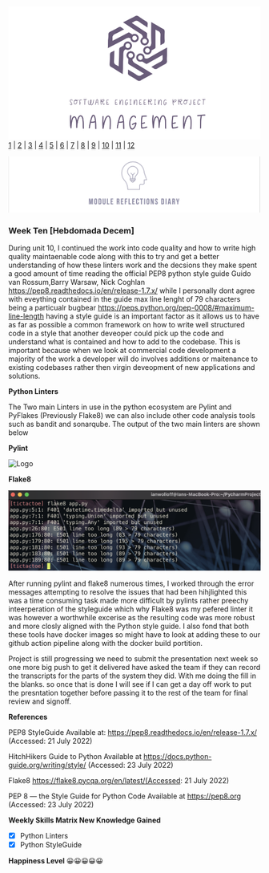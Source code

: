 ![Logo](Images/Logo.png)
[1](/MyPortfolio/SEPM/Unit01.html) | [2](/MyPortfolio/SEPM/Unit02.html) | [3](/MyPortfolio/SEPM/Unit03.html) | [4](/MyPortfolio/SEPM/Unit04.html) | [5](/MyPortfolio/SEPM/Unit05.html) | [6](/MyPortfolio/SEPM/Unit06.html) | [7](/MyPortfolio/SEPM/Unit07.html) | [8](/MyPortfolio/SEPM/Unit08.html) | [9](/MyPortfolio/SEPM/Unit09.html) | [10](/MyPortfolio/SEPM/Unit10.html) | [11](/MyPortfolio/SEPM/Unit11.html) | [12](/MyPortfolio/SEPM/Unit12.html)

![Logo](Images/Diary.png)
### Week Ten [Hebdomada Decem]

During unit 10, I continued the work into code quality and how to write high quality maintaenable code along with this to try and get a better understanding of how these linters work and the decsions they make spent a good amount of time reading the official PEP8 python style guide Guido van Rossum,Barry Warsaw, Nick Coghlan https://pep8.readthedocs.io/en/release-1.7.x/ while I personally dont agree with eveything contained in the guide max line lenght of 79 characters being a particualr bugbear https://peps.python.org/pep-0008/#maximum-line-length having a style guide is an important factor as it allows us to have as far as possible a common framework on how to write well structured code in a style that another deveoper could pick up the code and understand what is contained and how to add to the codebase. This is important because when we look at commercial code development a majority of the work a developer will do involves additions or maitenance to existing codebases rather then virgin deveopment of new applications and solutions.

**Python Linters** 

The Two main Linters in use in the python ecosystem are Pylint and PyFlakes (Previously Flake8) we can also include other code analysis tools such as bandit and sonarqube. The output of the two main linters are shown below

**Pylint**

![Logo](Images/PYLINT.png)

**Flake8**

![Logo](Images/FLAKE8.png)


After running pylint and flake8 numerous times, I worked through the error messages attempting to resolve the issues that had been hihjlighted this was a time consuming task made more difficult by pylints rather preechy inteerperation of the styleguide which why Flake8 was my pefered linter it was however a worthwhile excerise as the resulting code was more robust and more closly aligned with the Python style guide. I also fond that both these tools have docker images so might have to look at adding these to our github action pipeline along with the docker build portition. 

Project is still progressing we need to submit the presentation next week so one more big push to get it delivered have asked the team if they can record the transcripts for the parts of the system they did. With me doing the fill in the blanks. so once that is done I will see if I can get a day off work to put the presntation together before passing it to the rest of the team for final review and signoff.

**References**

PEP8 StyleGuide Available at: https://pep8.readthedocs.io/en/release-1.7.x/ (Accessed: 21 July 2022)

HitchHikers Guide to Python Available at https://docs.python-guide.org/writing/style/ (Accessed: 23 July 2022)

Flake8 https://flake8.pycqa.org/en/latest/(Accessed: 21 July 2022)

PEP 8 — the Style Guide for Python Code Available at  https://pep8.org (Accessed: 23 July 2022)


**Weekly Skills Matrix New Knowledge Gained**

- [x] Python Linters
- [x] Python StyleGuide

**Happiness Level**
😀😀😀😀😀
